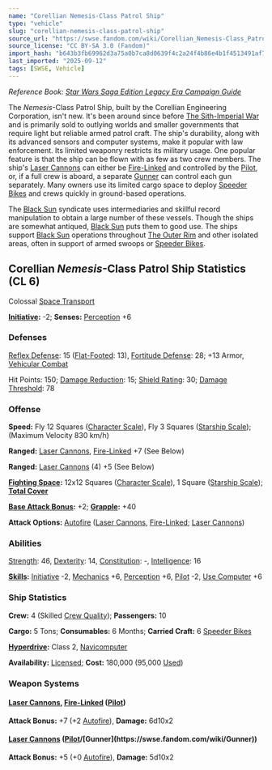```yaml
---
name: "Corellian Nemesis-Class Patrol Ship"
type: "vehicle"
slug: "corellian-nemesis-class-patrol-ship"
source_url: "https://swse.fandom.com/wiki/Corellian_Nemesis-Class_Patrol_Ship"
source_license: "CC BY-SA 3.0 (Fandom)"
import_hash: "b643b3fb69962d3a75a0b7ca8d0639f4c2a24f4b86e4b1f4513491af777abe2b"
last_imported: "2025-09-12"
tags: [SWSE, Vehicle]
---
```

*Reference Book: [Star Wars Saga Edition Legacy Era Campaign Guide](https://swse.fandom.com/wiki/Star_Wars_Saga_Edition_Legacy_Era_Campaign_Guide)*

The *Nemesis*-Class Patrol Ship, built by the Corellian Engineering Corporation, isn't new. It's been around since before [The Sith-Imperial War](https://swse.fandom.com/wiki/The_Sith-Imperial_War) and is primarily sold to outlying worlds and smaller governments that require light but reliable armed patrol craft. The ship's durability, along with its advanced sensors and computer systems, make it popular with law enforcement. Its limited weaponry restricts its military usage. One popular feature is that the ship can be flown with as few as two crew members. The ship's [Laser Cannons](https://swse.fandom.com/wiki/Laser_Cannons) can either be [Fire-Linked](https://swse.fandom.com/wiki/Fire-Linked) and controlled by the [Pilot](https://swse.fandom.com/wiki/Pilot_(Vehicle_Combat)), or, if a full crew is aboard, a separate [Gunner](https://swse.fandom.com/wiki/Gunner) can control each gun separately. Many owners use its limited cargo space to deploy [Speeder Bikes](https://swse.fandom.com/wiki/Speeder_Bikes) and crews quickly in ground-based operations.

The [Black Sun](https://swse.fandom.com/wiki/Black_Sun) syndicate uses intermediaries and skillful record manipulation to obtain a large number of these vessels. Though the ships are somewhat antiqued, [Black Sun](https://swse.fandom.com/wiki/Black_Sun) puts them to good use. The ships support [Black Sun](https://swse.fandom.com/wiki/Black_Sun) operations throughout [The Outer Rim](https://swse.fandom.com/wiki/The_Outer_Rim) and other isolated areas, often in support of armed swoops or [Speeder Bikes](https://swse.fandom.com/wiki/Speeder_Bikes).

## Corellian *Nemesis*-Class Patrol Ship Statistics (CL 6)
Colossal [Space Transport](https://swse.fandom.com/wiki/Space_Transport)

**[Initiative](https://swse.fandom.com/wiki/Initiative):** -2; **Senses:** [Perception](https://swse.fandom.com/wiki/Perception) +6
### Defenses
[Reflex Defense](https://swse.fandom.com/wiki/Reflex_Defense_(Vehicles)): 15 ([Flat-Footed](https://swse.fandom.com/wiki/Flat-Footed): 13), [Fortitude Defense](https://swse.fandom.com/wiki/Fortitude_Defense_(Vehicles)): 28; +13 Armor, [Vehicular Combat](https://swse.fandom.com/wiki/Vehicular_Combat)

Hit Points: 150; [Damage Reduction](https://swse.fandom.com/wiki/Damage_Reduction): 15; [Shield Rating](https://swse.fandom.com/wiki/Shield_Rating): 30; [Damage Threshold](https://swse.fandom.com/wiki/Damage_Threshold_(Vehicles)): 78
### Offense
**Speed:** Fly 12 Squares ([Character Scale](https://swse.fandom.com/wiki/Character_Scale)), Fly 3 Squares ([Starship Scale](https://swse.fandom.com/wiki/Starship_Scale)); (Maximum Velocity 830 km/h)

**Ranged:** [Laser Cannons](https://swse.fandom.com/wiki/Laser_Cannons), [Fire-Linked](https://swse.fandom.com/wiki/Fire-Linked) +7 (See Below)

**Ranged:** [Laser Cannons](https://swse.fandom.com/wiki/Laser_Cannons) (4) +5 (See Below)

**[Fighting Space](https://swse.fandom.com/wiki/Fighting_Space):** 12x12 Squares ([Character Scale](https://swse.fandom.com/wiki/Character_Scale)), 1 Square ([Starship Scale](https://swse.fandom.com/wiki/Starship_Scale)); **[Total Cover](https://swse.fandom.com/wiki/Total_Cover)**

**[Base Attack Bonus](https://swse.fandom.com/wiki/Base_Attack_Bonus):** +2; **[Grapple](https://swse.fandom.com/wiki/Grapple):** +40

**Attack Options:** [Autofire](https://swse.fandom.com/wiki/Autofire_(Vehicle_Combat)) ([Laser Cannons](https://swse.fandom.com/wiki/Laser_Cannons), [Fire-Linked](https://swse.fandom.com/wiki/Fire-Linked); [Laser Cannons](https://swse.fandom.com/wiki/Laser_Cannons))
### Abilities
[Strength](https://swse.fandom.com/wiki/Strength): 46, [Dexterity](https://swse.fandom.com/wiki/Dexterity): 14, [Constitution](https://swse.fandom.com/wiki/Constitution): -, [Intelligence](https://swse.fandom.com/wiki/Intelligence): 16

**[Skills](https://swse.fandom.com/wiki/Skills):** [Initiative](https://swse.fandom.com/wiki/Initiative) -2, [Mechanics](https://swse.fandom.com/wiki/Mechanics) +6, [Perception](https://swse.fandom.com/wiki/Perception) +6, [Pilot](https://swse.fandom.com/wiki/Pilot) -2, [Use Computer](https://swse.fandom.com/wiki/Use_Computer) +6
### Ship Statistics
**Crew:** 4 (Skilled [Crew Quality](https://swse.fandom.com/wiki/Crew_Quality)); **Passengers:** 10

**Cargo:** 5 Tons; **Consumables:** 6 Months; **Carried Craft:** 6 [Speeder Bikes](https://swse.fandom.com/wiki/Speeder_Bikes)

**[Hyperdrive](https://swse.fandom.com/wiki/Hyperdrive):** Class 2, [Navicomputer](https://swse.fandom.com/wiki/Navicomputer)

**Availability:** [Licensed](https://swse.fandom.com/wiki/Licensed); **Cost:** 180,000 (95,000 [Used](https://swse.fandom.com/wiki/Used))
### Weapon Systems
#### **[Laser Cannons](https://swse.fandom.com/wiki/Laser_Cannons), [Fire-Linked](https://swse.fandom.com/wiki/Fire-Linked) ([Pilot](https://swse.fandom.com/wiki/Pilot_(Vehicle_Combat)))**
**Attack Bonus:** +7 (+2 [Autofire](https://swse.fandom.com/wiki/Autofire_(Vehicle_Combat))), **Damage:** 6d10x2

#### **[Laser Cannons](https://swse.fandom.com/wiki/Laser_Cannons) ([Pilot](https://swse.fandom.com/wiki/Pilot_(Vehicle_Combat))/[Gunner](https://swse.fandom.com/wiki/Gunner))**
**Attack Bonus:** +5 (+0 [Autofire](https://swse.fandom.com/wiki/Autofire_(Vehicle_Combat))), **Damage:** 5d10x2